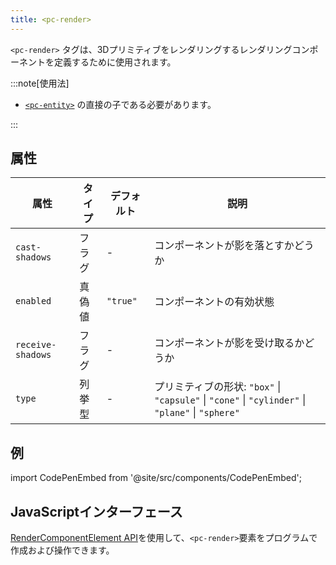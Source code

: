 ```yaml
---
title: <pc-render>
---
```


`<pc-render>` タグは、3Dプリミティブをレンダリングするレンダリングコンポーネントを定義するために使用されます。

:::note[使用法]

* [`<pc-entity>`](../pc-entity) の直接の子である必要があります。

:::

## 属性

<div className="attribute-table">

| 属性 | タイプ | デフォルト | 説明 |
| --- | --- | --- | --- |
| `cast-shadows` | フラグ | - | コンポーネントが影を落とすかどうか |
| `enabled` | 真偽値 | `"true"` | コンポーネントの有効状態 |
| `receive-shadows` | フラグ | - | コンポーネントが影を受け取るかどうか |
| `type` | 列挙型 | - | プリミティブの形状: `"box"` \| `"capsule"` \| `"cone"` \| `"cylinder"` \| `"plane"` \| `"sphere"` |

</div>

## 例

import CodePenEmbed from '@site/src/components/CodePenEmbed';

<CodePenEmbed id="NPKMrLy" title="<pc-render> 例" />

## JavaScriptインターフェース

[RenderComponentElement API](https://api.playcanvas.com/web-components/classes/RenderComponentElement.html)を使用して、`<pc-render>`要素をプログラムで作成および操作できます。
